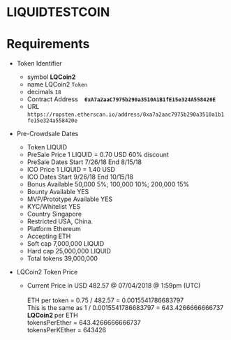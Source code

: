 # LIQUIDTESTCOIN
<h1>Requirements</h1>
<ul>
<li>
<p>Token Identifier</p>
<ul>
<li>symbol <strong>LQCoin2</strong></li>
<li>name LQCoin2&nbsp;<code>Token</code></li>
<li>decimals&nbsp;<code>18</code></li>
<li>Contract Address &nbsp;<code> <b>0xA7a2aaC7975b290a3510A1B1fE15e324A558420E </b></code></li>
  <li>URL <code>https://ropsten.etherscan.io/address/0xa7a2aac7975b290a3510a1b1fe15e324a558420e</code></li>
</ul>
</li>
<li>
<p>Pre-Crowdsale Dates</p>
<ul>
<li>Token LIQUID  <br />
<li>PreSale Price 1 LIQUID = 0.70 USD 60% discount </li>
<li>PreSale Dates Start 7/26/18 End 8/15/18</li>
<li>ICO Price 1 LIQUID = 1.40 USD</li>
<li>ICO Dates Start 9/26/18 End 10/15/18</li>
<li>Bonus Available 50,000 5%; 100,000 10%; 200,000 15%</li>
<li>Bounty Available YES</li>
<li>MVP/Prototype Available YES</li>
<li>KYC/Whitelist YES</li>
<li>Country Singapore</li>
<li>Restricted USA, China. </li>
<li>Platform Ethereum</li>
<li>Accepting ETH</li>
<li>Soft cap 7,000,000 LIQUID</li>
<li>Hard cap 25,000,000 LIQUID</li>
<li>Total tokens 39,000,000</li>
</ul>
</li>
<li>
<p>LQCoin2 Token Price</p>
<ul>
<li>Current Price in USD 482.57 @ 07/04/2018 @ 1:59pm (UTC)<br /><br />ETH per token = 0.75 / 482.57 = 0.0015541786683797<br />This is the same as 1 / 0.0015541786683797 = 643.4266666666737 <strong>LQCoin2&nbsp;</strong>per ETH<br />tokensPerEther = 643.4266666666737<br />tokensPerKEther = 643426</li>
</ul>
</li>
</ul>
